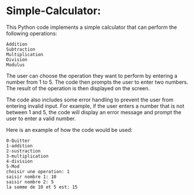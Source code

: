 # Simple-Calculator:

This Python code implements a simple calculator that can perform the following operations:

    Addition
    Subtraction
    Multiplication
    Division
    Modulus

The user can choose the operation they want to perform by entering a number from 1 to 5. The code then prompts the user to enter two numbers. The result of the operation is then displayed on the screen.

The code also includes some error handling to prevent the user from entering invalid input. For example, if the user enters a number that is not between 1 and 5, the code will display an error message and prompt the user to enter a valid number.

Here is an example of how the code would be used:


    0-Quitter
    1-addition
    2-sustraction
    3-multiplication
    4-division
    5-Mod
    choisir une operation: 1
    saisir nombre 1: 10
    saisir nombre 2: 5
    la somme de 10 et 5 est: 15


